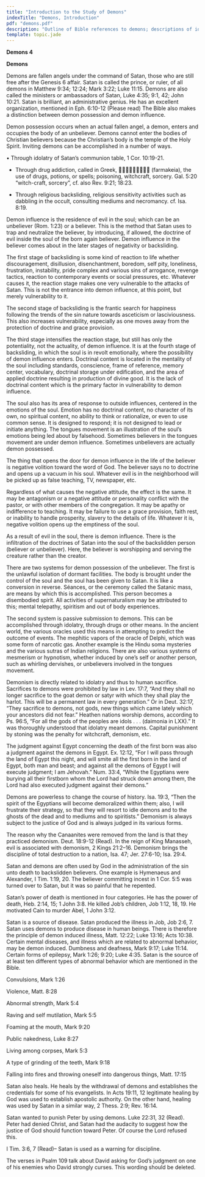 ```yaml
---
title: "Introduction to the Study of Demons"
indexTitle: "Demons, Introduction"
pdf: "demons.pdf"
description: "Outline of Bible references to demons; descriptions of identity and functions"
template: topic.jade
---
```



**Demons 4**

**Demons**

Demons are fallen angels under the command of Satan, those who are still
free after the Genesis 6 affair. Satan is called the prince, or ruler,
of all demons in Matthew 9:34; 12:24; Mark 3:22; Luke 11:15. Demons are
also called the ministers or ambassadors of Satan, Luke 4:35; 9:1, 42;
John 10:21. Satan is brilliant, an administrative genius. He has an
excellent organization, mentioned in Eph. 6:10-12 (Please read) The
Bible also makes a distinction between demon possession and demon
influence.

Demon possession occurs when an actual fallen angel, a demon, enters and
occupies the body of an unbeliever. Demons cannot enter the bodies of
Christian believers because the Christian’s body is the temple of the
Holy Spirit. Inviting demons can be accomplished in a number of ways.

• Through idolatry of Satan’s communion table, 1 Cor. 10:19-21.

-   Through drug addiction, called in Greek,  (farmakeia), the
    use of drugs, potions, or spells; poisoning, witchcraft, sorcery.
    Gal. 5:20 “witch-craft, sorcery”, cf. also Rev. 9:21; 18:23.

-   Through religious backsliding, religious sensitivity activities such
    as dabbling in the occult, consulting mediums and necromancy. cf.
    Isa. 8:19.

Demon influence is the residence of evil in the soul; which can be an
unbeliever (Rom. 1:23) or a believer. This is the method that Satan uses
to trap and neutralize the believer, by introducing, if allowed, the
doctrine of evil inside the soul of the born again believer. Demon
influence in the believer comes about in the later stages of negativity
or backsliding.

The first stage of backsliding is some kind of reaction to life whether
discouragement, disillusion, disenchantment, boredom, self pity,
loneliness, frustration, instability, pride complex and various sins of
arrogance, revenge tactics, reaction to contemporary events or social
pressures, etc. Whatever causes it, the reaction stage makes one very
vulnerable to the attacks of Satan. This is not the entrance into demon
influence, at this point, but merely vulnerability to it.

The second stage of backsliding is the frantic search for happiness
following the trends of the sin nature towards asceticism or
lasciviousness. This also increases vulnerability, especially as one
moves away from the protection of doctrine and grace provision.

The third stage intensifies the reaction stage, but still has only the
potentiality, not the actuality, of demon influence. It is at the fourth
stage of backsliding, in which the soul is in revolt emotionally, where
the possibility of demon influence enters. Doctrinal content is located
in the mentality of the soul including standards, conscience, frame of
reference, memory center, vocabulary, doctrinal storage under
edification, and the area of applied doctrine resulting in production of
divine good. It is the lack of doctrinal content which is the primary
factor in vulnerability to demon influence.

The soul also has its area of response to outside influences, centered
in the emotions of the soul. Emotion has no doctrinal content, no
character of its own, no spiritual content, no ability to think or
rationalize, or even to use common sense. It is designed to respond; it
is not designed to lead or initiate anything. The tongues movement is an
illustration of the soul’s emotions being led about by falsehood.
Sometimes believers in the tongues movement are under demon influence.
Sometimes unbelievers are actually demon possessed.

The thing that opens the door for demon influence in the life of the
believer is negative volition toward the word of God. The believer says
no to doctrine and opens up a vacuum in his soul. Whatever evil is in
the neighborhood will be picked up as false teaching, TV, newspaper,
etc.

Regardless of what causes the negative attitude, the effect is the same.
It may be antagonism or a negative attitude or personality conflict with
the pastor, or with other members of the congregation. It may be apathy
or indifference to teaching. It may be failure to use a grace provision,
faith rest, or inability to handle prosperity, slavery to the details of
life. Whatever it is, negative volition opens up the emptiness of the
soul.

As a result of evil in the soul, there is demon influence. There is the
infiltration of the doctrines of Satan into the soul of the backslidden
person (believer or unbeliever). Here, the believer is worshipping and
serving the creature rather than the creator.

There are two systems for demon possession of the unbeliever. The first
is the unlawful isolation of dormant facilities. The body is brought
under the control of the soul and the soul has been given to Satan. It
is like a conversion in reverse. Séances, or the ceremony called the
Satanic mass, are means by which this is accomplished. This person
becomes a disembodied spirit. All activities of supernaturalism may be
attributed to this; mental telepathy, spiritism and out of body
experiences.

The second system is passive submission to demons. This can be
accomplished through idolatry, through drugs or other means. In the
ancient world, the various oracles used this means in attempting to
predict the outcome of events. The mephitic vapors of the oracle of
Delphi, which was some form of narcotic gas. Another example is the
Hindu soma mysteries and the various sutras of Indian religions. There
are also various systems of mesmerism or hypnotism, whether induced by
one’s self or another person, such as whirling dervishes, or unbelievers
involved in the tongues movement.

Demonism is directly related to idolatry and thus to human sacrifice.
Sacrifices to demons were prohibited by law in Lev. 17:7, “And they
shall no longer sacrifice to the goat demon or satyr with which they
shall play the harlot. This will be a permanent law in every
generation.” Or in Deut. 32:17, “They sacrifice to demons, not gods, new
things which came lately which your ancestors did not fear.” Heathen
nations worship demons, according to Ps. 96:5, “For all the gods of the
peoples are idols . . . (daimonia in LXX).” It was thoroughly understood
that idolatry meant demons. Capital punishment by stoning was the
penalty for witchcraft, demonism, etc.

The judgment against Egypt concerning the death of the first born was
also a judgment against the demons in Egypt. Ex. 12:12, “For I will pass
through the land of Egypt this night, and will smite all the first born
in the land of Egypt, both man and beast; and against all the demons of
Egypt I will execute judgment; I am Jehovah.” Num. 33:4, “While the
Egyptians were burying all their firstborn whom the Lord had struck down
among them, the Lord had also executed judgment against their demons.”

Demons are powerless to change the course of history. Isa. 19:3, “Then
the spirit of the Egyptians will become demoralized within them; also, I
will frustrate their strategy, so that they will resort to idle demons
and to the ghosts of the dead and to mediums and to spiritists.”
Demonism is always subject to the justice of God and is always judged in
its various forms.

The reason why the Canaanites were removed from the land is that they
practiced demonism. Deut. 18:9-12 (Read). In the reign of King Manasseh,
evil is associated with demonism, 2 Kings 21:2–16. Demonism brings the
discipline of total destruction to a nation, Isa. 47; Jer. 27:6-10; Isa.
29:4.

Satan and demons are often used by God in the administration of the sin
unto death to backslidden believers. One example is Hymenaeus and
Alexander, I Tim. 1:19, 20. The believer committing incest in 1 Cor. 5:5
was turned over to Satan, but it was so painful that he repented.

Satan’s power of death is mentioned in four categories. He has the power
of death, Heb. 2:14, 15; 1 John 3:8. He killed Job’s children, Job 1:12,
18, 19. He motivated Cain to murder Abel, 1 John 3:12.

Satan is a source of disease. Satan produced the illness in Job, Job
2:6, 7. Satan uses demons to produce disease in human beings. There is
therefore the principle of demon induced illness, Matt. 12:22; Luke
13:16; Acts 10:38. Certain mental diseases, and illness which are
related to abnormal behavior, may be demon induced. Dumbness and
deafness, Mark 9:17; Luke 11:14. Certain forms of epilepsy, Mark 1:26;
9:20; Luke 4:35. Satan is the source of at least ten different types of
abnormal behavior which are mentioned in the Bible.

Convulsions, Mark 1:26

Violence, Matt. 8:28

Abnormal strength, Mark 5:4

Raving and self mutilation, Mark 5:5

Foaming at the mouth, Mark 9:20

Public nakedness, Luke 8:27

Living among corpses, Mark 5:3

A type of grinding of the teeth, Mark 9:18

Falling into fires and throwing oneself into dangerous things, Matt.
17:15

Satan also heals. He heals by the withdrawal of demons and establishes
the credentials for some of his evangelists. In Acts 19:11, 12
legitimate healing by God was used to establish apostolic authority. On
the other hand, healing was used by Satan in a similar way, 2 Thess.
2:9; Rev. 16:14.

Satan wanted to punish Peter by using demons. Luke 22:31, 32 (Read).
Peter had denied Christ, and Satan had the audacity to suggest how the
justice of God should function toward Peter. Of course the Lord refused
this.

I Tim. 3:6, 7 (Read)– Satan is used as a warning for discipline.

The verses in Psalm 109 talk about David asking for God’s judgment on
one of his enemies who David strongly curses. This wording should be
deleted.

